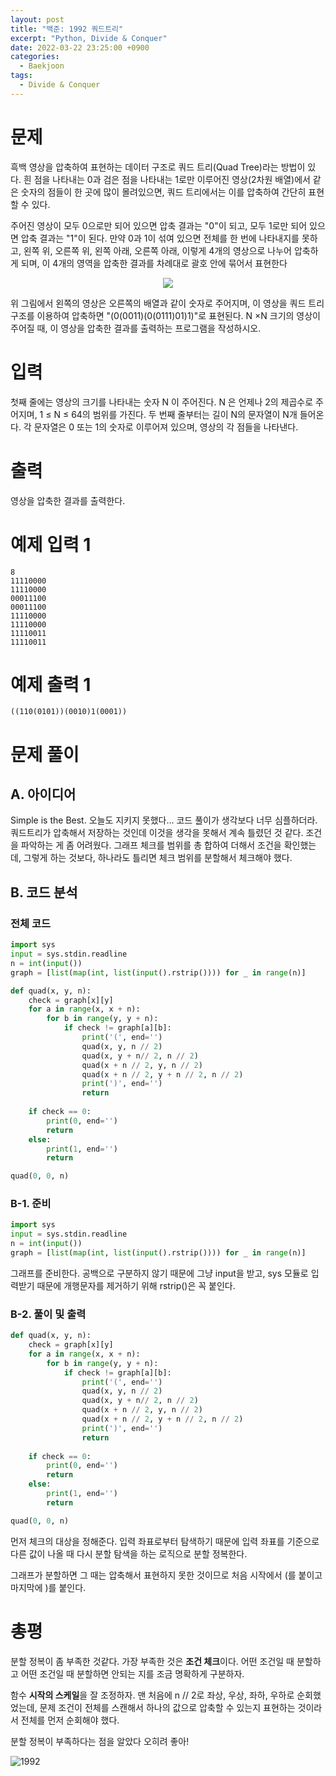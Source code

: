 ```yaml
---
layout: post
title: "백준: 1992 쿼드트리"
excerpt: "Python, Divide & Conquer"
date: 2022-03-22 23:25:00 +0900
categories:
  - Baekjoon
tags:
  - Divide & Conquer
---
```


# 문제

흑백 영상을 압축하여 표현하는 데이터 구조로 쿼드 트리(Quad Tree)라는 방법이 있다. 흰 점을 나타내는 0과 검은 점을 나타내는 1로만 이루어진 영상(2차원 배열)에서 같은 숫자의 점들이 한 곳에 많이 몰려있으면, 쿼드 트리에서는 이를 압축하여 간단히 표현할 수 있다.

주어진 영상이 모두 0으로만 되어 있으면 압축 결과는 "0"이 되고, 모두 1로만 되어 있으면 압축 결과는 "1"이 된다. 만약 0과 1이 섞여 있으면 전체를 한 번에 나타내지를 못하고, 왼쪽 위, 오른쪽 위, 왼쪽 아래, 오른쪽 아래, 이렇게 4개의 영상으로 나누어 압축하게 되며, 이 4개의 영역을 압축한 결과를 차례대로 괄호 안에 묶어서 표현한다

<p align='center'><img src='https://www.acmicpc.net/JudgeOnline/upload/201007/qq.png'></p>

위 그림에서 왼쪽의 영상은 오른쪽의 배열과 같이 숫자로 주어지며, 이 영상을 쿼드 트리 구조를 이용하여 압축하면 "(0(0011)(0(0111)01)1)"로 표현된다.  N ×N 크기의 영상이 주어질 때, 이 영상을 압축한 결과를 출력하는 프로그램을 작성하시오.

# 입력

첫째 줄에는 영상의 크기를 나타내는 숫자 N 이 주어진다. N 은 언제나 2의 제곱수로 주어지며, 1 ≤ N ≤ 64의 범위를 가진다. 두 번째 줄부터는 길이 N의 문자열이 N개 들어온다. 각 문자열은 0 또는 1의 숫자로 이루어져 있으며, 영상의 각 점들을 나타낸다.

# 출력

영상을 압축한 결과를 출력한다.

# 예제 입력 1

```
8
11110000
11110000
00011100
00011100
11110000
11110000
11110011
11110011
```

# 예제 출력 1

```
((110(0101))(0010)1(0001))
```

# 문제 풀이

## A. 아이디어

Simple is the Best. 오늘도 지키지 못했다... 코드 풀이가 생각보다 너무 심플하더라. 쿼드트리가 압축해서 저장하는 것인데 이것을 생각을 못해서 계속 틀렸던 것 같다. 조건을 파악하는 게 좀 어려웠다. 그래프 체크를 범위를 총 합하여 더해서 조건을 확인했는데, 그렇게 하는 것보다, 하나라도 틀리면 체크 범위를 분할해서 체크해야 했다.

## B. 코드 분석

### 전체 코드

```py
import sys
input = sys.stdin.readline
n = int(input())
graph = [list(map(int, list(input().rstrip()))) for _ in range(n)]

def quad(x, y, n):
    check = graph[x][y]
    for a in range(x, x + n):
        for b in range(y, y + n):
            if check != graph[a][b]:
                print('(', end='')
                quad(x, y, n // 2)
                quad(x, y + n// 2, n // 2)
                quad(x + n // 2, y, n // 2)
                quad(x + n // 2, y + n // 2, n // 2)
                print(')', end='')
                return
        
    if check == 0:
        print(0, end='')
        return
    else:
        print(1, end='')
        return

quad(0, 0, n)
```

### B-1. 준비

```py
import sys
input = sys.stdin.readline
n = int(input())
graph = [list(map(int, list(input().rstrip()))) for _ in range(n)]
```

그래프를 준비한다. 공백으로 구분하지 않기 때문에 그냥 input을 받고, sys 모듈로 입력받기 때문에 개행문자를 제거하기 위해 rstrip()은 꼭 붙인다.

### B-2. 풀이 및 출력

```py
def quad(x, y, n):
    check = graph[x][y]
    for a in range(x, x + n):
        for b in range(y, y + n):
            if check != graph[a][b]:
                print('(', end='')
                quad(x, y, n // 2)
                quad(x, y + n// 2, n // 2)
                quad(x + n // 2, y, n // 2)
                quad(x + n // 2, y + n // 2, n // 2)
                print(')', end='')
                return
        
    if check == 0:
        print(0, end='')
        return
    else:
        print(1, end='')
        return

quad(0, 0, n)
```

먼저 체크의 대상을 정해준다. 입력 좌표로부터 탐색하기 때문에 입력 좌표를 기준으로 다른 값이 나올 때 다시 분할 탐색을 하는 로직으로 분할 정복한다.

그래프가 분할하면 그 때는 압축해서 표현하지 못한 것이므로 처음 시작에서 (를 붙이고 마지막에 )를 붙인다.

# 총평

분할 정복이 좀 부족한 것같다. 가장 부족한 것은 **조건 체크**이다. 어떤 조건일 때 분할하고 어떤 조건일 때 분할하면 안되는 지를 조금 명확하게 구분하자.

함수 **시작의 스케일**을 잘 조정하자. 맨 처음에 n // 2로 좌상, 우상, 좌하, 우하로 순회했었는데, 문제 조건이 전체를 스캔해서 하나의 값으로 압축할 수 있는지 표현하는 것이라서 전체를 먼저 순회해야 했다.

분할 정복이 부족하다는 점을 알았다 오히려 좋아!

![1992](https://user-images.githubusercontent.com/83271772/159506778-75f63174-5bd9-46a2-a9dd-4b586060a8c1.PNG)